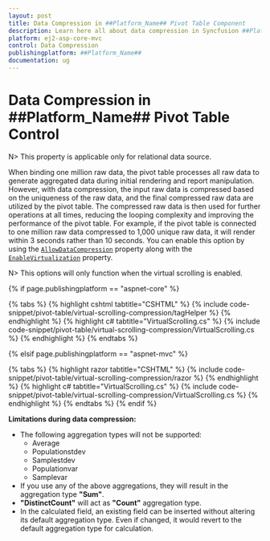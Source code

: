 ```yaml
---
layout: post
title: Data Compression in ##Platform_Name## Pivot Table Component
description: Learn here all about data compression in Syncfusion ##Platform_Name## Pivot Table component of Syncfusion Essential JS 2 and more.
platform: ej2-asp-core-mvc
control: Data Compression
publishingplatform: ##Platform_Name##
documentation: ug
---
```


<!-- markdownlint-disable MD036 -->

# Data Compression in ##Platform_Name## Pivot Table Control

N> This property is applicable only for relational data source.

When binding one million raw data, the pivot table processes all raw data to generate aggregated data during initial rendering and report manipulation. However, with data compression, the input raw data is compressed based on the uniqueness of the raw data, and the final compressed raw data are utilized by the pivot table. The compressed raw data is then used for further operations at all times, reducing the looping complexity and improving the performance of the pivot table. For example, if the pivot table is connected to one million raw data compressed to 1,000 unique raw data, it will render within 3 seconds rather than 10 seconds. You can enable this option by using the [`AllowDataCompression`](https://help.syncfusion.com/cr/aspnetcore-js2/Syncfusion.EJ2.PivotView.PivotView.html#Syncfusion_EJ2_PivotView_PivotView_AllowDataCompression) property along with the [`EnableVirtualization`](https://help.syncfusion.com/cr/aspnetcore-js2/Syncfusion.EJ2.PivotView.PivotView.html#Syncfusion_EJ2_PivotView_PivotView_EnableVirtualization) property.

N> This options will only function when the virtual scrolling is enabled.

{% if page.publishingplatform == "aspnet-core" %}

{% tabs %}
{% highlight cshtml tabtitle="CSHTML" %}
{% include code-snippet/pivot-table/virtual-scrolling-compression/tagHelper %}
{% endhighlight %}
{% highlight c# tabtitle="VirtualScrolling.cs" %}
{% include code-snippet/pivot-table/virtual-scrolling-compression/VirtualScrolling.cs %}
{% endhighlight %}
{% endtabs %}

{% elsif page.publishingplatform == "aspnet-mvc" %}

{% tabs %}
{% highlight razor tabtitle="CSHTML" %}
{% include code-snippet/pivot-table/virtual-scrolling-compression/razor %}
{% endhighlight %}
{% highlight c# tabtitle="VirtualScrolling.cs" %}
{% include code-snippet/pivot-table/virtual-scrolling-compression/VirtualScrolling.cs %}
{% endhighlight %}
{% endtabs %}
{% endif %}

**Limitations during data compression:**

- The following aggregation types will not be supported:
  - Average
  - Populationstdev
  - Samplestdev
  - Populationvar
  - Samplevar
- If you use any of the above aggregations, they will result in the aggregation type **"Sum"**.
- **"DistinctCount"** will act as **"Count"** aggregation type.
- In the calculated field, an existing field can be inserted without altering its default aggregation type. Even if changed, it would revert to the default aggregation type for calculation.